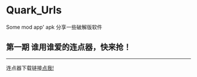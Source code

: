 # Quark_Urls
Some mod app' apk
分享一些破解版软件
## 第一期 谁用谁爱的连点器，快来抢！
***
连点器下载链接[点我!](https://pan.quark.cn/s/72c5ebf43b42)


